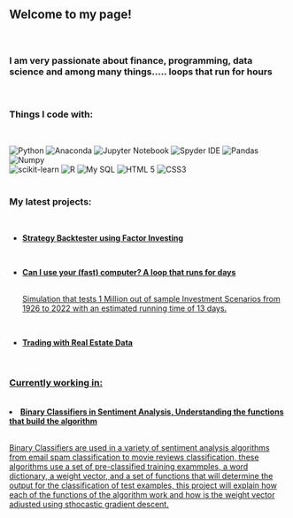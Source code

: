 <h2><p>Welcome to my page!</h2> </br> 
<h3>I am very passionate about finance, programming, data science and among many things..... loops that run for hours </h3>
</br> 
<h3>Things I code with:</h3>
</br> 
<p>
   
   <img alt="Python" src="https://img.shields.io/badge/python-3670A0?style=for-the-badge&logo=python&logoColor=ffdd54" />
   <img alt="Anaconda" src="https://img.shields.io/badge/Anaconda-%2344A833.svg?style=for-the-badge&logo=anaconda&logoColor=white" />
   <img alt="Jupyter Notebook" src="https://img.shields.io/badge/jupyter-%23FA0F00.svg?style=for-the-badge&logo=jupyter&logoColor=white" />
   <img alt="Spyder IDE" src="https://img.shields.io/static/v1?style=for-the-badge&message=Spyder+IDE&color=FF0000&logo=Spyder+IDE&logoColor=FFFFFF&label=" />
   <img alt="Pandas" src="https://img.shields.io/badge/pandas-%23150458.svg?style=for-the-badge&logo=pandas&logoColor=white" />
   <img alt="Numpy" src="https://img.shields.io/badge/numpy-%23013243.svg?style=for-the-badge&logo=numpy&logoColor=white" />
   </br> 
   <img alt="scikit-learn" src="https://img.shields.io/badge/scikit--learn-%23F7931E.svg?style=for-the-badge&logo=scikit-learn&logoColor=white" />
   <img alt="R" src="https://img.shields.io/badge/r-%23276DC3.svg?style=for-the-badge&logo=r&logoColor=white" />
   <img alt="My SQL" src="https://img.shields.io/static/v1?style=for-the-badge&message=MySQL&color=4479A1&logo=MySQL&logoColor=FFFFFF&label=" />
   <img alt="HTML 5" src="https://img.shields.io/badge/html5-%23E34F26.svg?style=for-the-badge&logo=html5&logoColor=white" />
   <img alt="CSS3" src="https://img.shields.io/badge/css3-%231572B6.svg?style=for-the-badge&logo=css3&logoColor=white" />
  </br> 
  </br> 
   <h3>My latest projects:</h3>
   </br> 
  
<ul>
 <li><a href="https://github.com/RodrigoMedinaF/Trading-Strategy-Engine-and-Simulator/blob/main/Factor%20Trading%20Strategy%20Simulator%20-%20E33.ipynb"><b>Strategy Backtester using Factor Investing</b></li><h/4>
    </ul>  
      </br> 
  <ul>    
       <li><a href="https://github.com/RodrigoMedinaF/Can-I-use-your-fast-computer---a-loop-that-runs-for-days/blob/main/A%20Loop%20that%20runs%20for%20days%201%20Million%20Investment%20Scenarios%20.ipynb"><b>Can I use your (fast) computer? A loop that runs for days</b></li><h/4>
          </br> 
           <p> Simulation that tests 1 Million out of sample Investment Scenarios from 1926 to 2022 with an estimated running time of 13 days.
 </p>
    </ul>  
      </br> 

  <ul>  
  <li><a href="https://github.com/RodrigoMedinaF/Trading-with-Real-Estate-Data/blob/main/REAL%20ESTATE%20DATA%20ANALYSIS%20-%20E4%20OCT%2022.ipynb"><b> Trading with Real Estate Data</b></li>
 </ul>
 
 
  </br> 
   <h3>Currently working in:</h3>
   </br> 
    <li><a href="https://github.com/RodrigoMedinaF/-Sentiment-Analysis-Understanding-Binary-Linear-Classifiers/blob/main/Sentiment%20Analysis%20E3.ipynb"><b>Binary Classifiers in Sentiment Analysis, Understanding the functions that build the algorithm</b></li><h/4>
          </br> 
           <p> Binary Classifiers are used in a variety of sentiment analysis algorithms from email spam classification to movie reviews classification, these algorithms use a set of pre-classified training exammples, a word dictionary, a weight vector, and a set of functions that will determine the output for the classification of test examples, this project will explain how each of the functions of the algorithm work and how is the weight vector adjusted using sthocastic gradient descent.
 </p>

